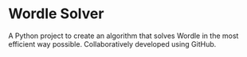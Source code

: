 # Wordle Solver

A Python project to create an algorithm that solves Wordle in the most efficient way possible. Collaboratively developed using GitHub.
